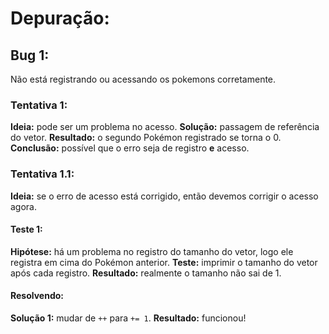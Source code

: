 # Depuração:
## Bug 1: 
 Não está registrando ou acessando os pokemons corretamente.
### Tentativa 1:
 **Ideia:** pode ser um problema no acesso.
 **Solução:** passagem de referência do vetor.
 **Resultado:** o segundo Pokémon registrado se torna o 0.
 **Conclusão:** possível que o erro seja de registro **e** acesso.
### Tentativa 1.1:
 **Ideia:** se o erro de acesso está corrigido, então devemos corrigir o acesso agora.
 #### Teste 1:
 **Hipótese:** há um problema no registro do tamanho do vetor, logo ele registra em cima do Pokémon anterior.
 **Teste:** imprimir o tamanho do vetor após cada registro.
 **Resultado:** realmente o tamanho não sai de 1.
 #### Resolvendo:
 **Solução 1:** mudar de `++` para `+= 1`.
 **Resultado:** funcionou!
